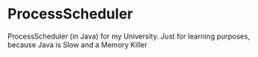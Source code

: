 # ProcessScheduler
ProcessScheduler (in Java) for my University. Just for learning purposes, because Java is Slow and a Memory Killer

